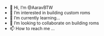 - 👋 Hi, I’m @AaravBTW
- 👀 I’m interested in building custom roms
- 🌱 I’m currently learning...
- 💞️ I’m looking to collaborate on building roms
- 📫 How to reach me ...

<!---
AaravBTW/AaravBTW is a ✨ special ✨ repository because its `README.md` (this file) appears on your GitHub profile.
You can click the Preview link to take a look at your changes.
--->
